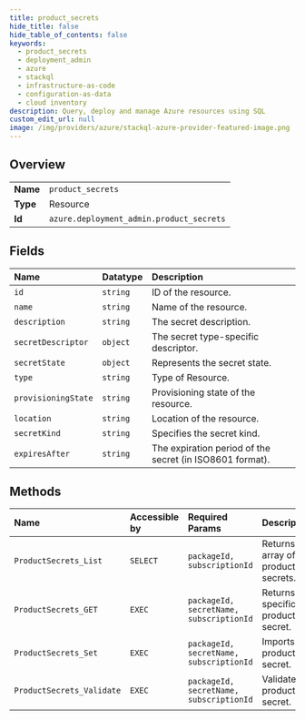 ```yaml
---
title: product_secrets
hide_title: false
hide_table_of_contents: false
keywords:
  - product_secrets
  - deployment_admin
  - azure    
  - stackql
  - infrastructure-as-code
  - configuration-as-data
  - cloud inventory
description: Query, deploy and manage Azure resources using SQL
custom_edit_url: null
image: /img/providers/azure/stackql-azure-provider-featured-image.png
---
```

  
    

## Overview
<table><tbody>
<tr><td><b>Name</b></td><td><code>product_secrets</code></td></tr>
<tr><td><b>Type</b></td><td>Resource</td></tr>
<tr><td><b>Id</b></td><td><code>azure.deployment_admin.product_secrets</code></td></tr>
</tbody></table>

## Fields
| Name | Datatype | Description |
|:-----|:---------|:------------|
| `id` | `string` | ID of the resource. |
| `name` | `string` | Name of the resource. |
| `description` | `string` | The secret description. |
| `secretDescriptor` | `object` | The secret type-specific descriptor. |
| `secretState` | `object` | Represents the secret state. |
| `type` | `string` | Type of Resource. |
| `provisioningState` | `string` | Provisioning state of the resource. |
| `location` | `string` | Location of the resource. |
| `secretKind` | `string` | Specifies the secret kind. |
| `expiresAfter` | `string` | The expiration period of the secret (in ISO8601 format). |
## Methods
| Name | Accessible by | Required Params | Description |
|:-----|:--------------|:----------------|:------------|
| `ProductSecrets_List` | `SELECT` | `packageId, subscriptionId` | Returns an array of product secrets. |
| `ProductSecrets_GET` | `EXEC` | `packageId, secretName, subscriptionId` | Returns the specific product secret. |
| `ProductSecrets_Set` | `EXEC` | `packageId, secretName, subscriptionId` | Imports a product secret. |
| `ProductSecrets_Validate` | `EXEC` | `packageId, secretName, subscriptionId` | Validates a product secret. |
